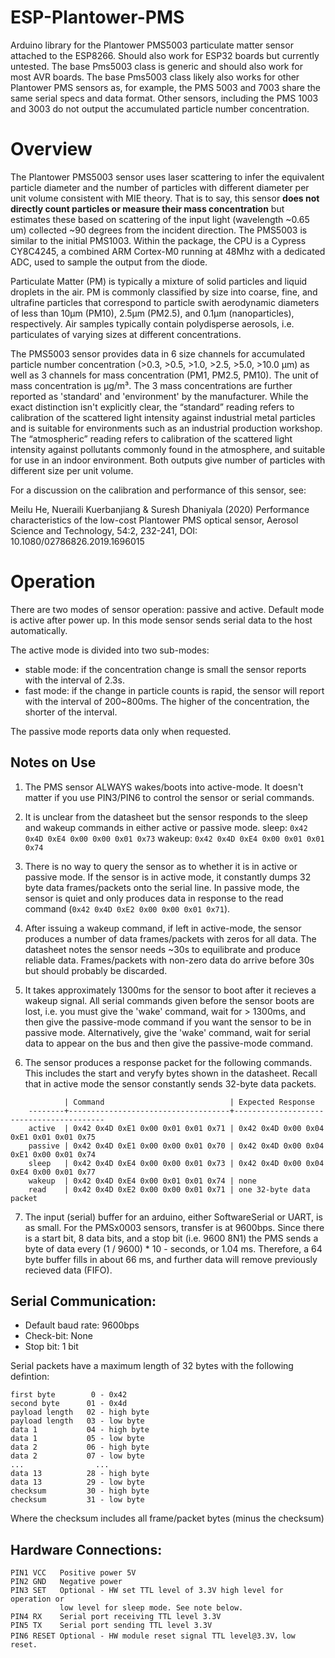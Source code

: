 # ESP-Plantower-PMS

Arduino library for the Plantower PMS5003 particulate matter sensor 
attached to the ESP8266. Should also work for ESP32 boards but currently 
untested. The base Pms5003 class is generic and should also work for most 
AVR boards. The base Pms5003 class likely also works for other Plantower
PMS sensors as, for example, the PMS 5003 and 7003 share the same serial
specs and data format. Other sensors, including the PMS 1003 and 3003 do
not output the accumulated particle number concentration.

# Overview

The Plantower PMS5003 sensor uses laser scattering to infer the equivalent
particle diameter and the number of particles with different diameter
per unit volume consistent with MIE theory. That is to say, this sensor
**does not directly count particles or measure their mass concentration**
but estimates these based on scattering of the input light 
(wavelength ~0.65 um) collected ~90 degrees from the incident direction. 
The PMS5003 is similar to the initial PMS1003. Within the package, the 
CPU is a Cypress CY8C4245, a combined ARM Cortex-M0 running at 48Mhz 
with a dedicated ADC, used to sample the output from the diode.

Particulate Matter (PM) is typically a mixture of solid particles and
liquid droplets in the air.  PM is commonly classified by size into
coarse, fine, and ultrafine particles that correspond to particle
swith aerodynamic diameters of less than 10μm (PM10), 2.5μm (PM2.5),
and 0.1μm (nanoparticles), respectively.  Air samples typically
contain polydisperse aerosols, i.e. particulates of varying sizes at
different concentrations.

The PMS5003 sensor provides data in 6 size channels for accumulated
particle number concentration (>0.3, >0.5, >1.0, >2.5, >5.0, >10.0 μm)
as well as 3 channels for mass concentration (PM1, PM2.5, PM10). 
The unit of mass concentration is μg/m³. The 3 mass concentrations
are further reported as 'standard' and 'environment' by the
manufacturer. While the exact distinction isn't explicitly clear, 
the “standard” reading refers to calibration of the scattered light intensity
against industrial metal particles and is suitable for environments 
such as an industrial production workshop. The “atmospheric” reading refers 
to calibration of the scattered light intensity against pollutants commonly found
in the atmosphere, and suitable for use in an indoor environment. Both outputs 
give number of particles with different size per unit volume.

For a discussion on the calibration and performance of this sensor, see:

 Meilu He, Nueraili Kuerbanjiang & Suresh Dhaniyala (2020) Performance characteristics 
 of the low-cost Plantower PMS optical sensor, Aerosol Science and Technology, 
 54:2, 232-241, DOI: 10.1080/02786826.2019.1696015 

# Operation

There are two modes of sensor operation: passive and active. Default
mode is active after power up. In this mode sensor sends serial data
to the host automatically.

The active mode is divided into two sub-modes:
- stable mode: if the concentration change is small the sensor 
  reports with the interval of 2.3s.
- fast mode: if the change in particle counts is rapid, the
  sensor will report with the interval of 200~800ms.
  The higher of the concentration, the shorter of the
  interval.

The passive mode reports data only when requested.

## Notes on Use

1.  The PMS sensor ALWAYS wakes/boots into active-mode. It doesn't matter if you
    use PIN3/PIN6 to control the sensor or serial commands.

2.  It is unclear from the datasheet but the sensor responds to the sleep
    and wakeup commands in either active or passive mode.
      sleep:  `0x42 0x4D 0xE4 0x00 0x00 0x01 0x73`
      wakeup: `0x42 0x4D 0xE4 0x00 0x01 0x01 0x74`

3.  There is no way to query the sensor as to whether it is in active or
    passive mode. If the sensor is in active mode, it constantly dumps
    32 byte data frames/packets onto the serial line. In passive mode, the sensor
    is quiet and only produces data in response to the read command
    (`0x42 0x4D 0xE2 0x00 0x00 0x01 0x71`).

4.  After issuing a wakeup command, if left in active-mode, the sensor
    produces a number of data frames/packets with zeros for all data. The
    datasheet notes the sensor needs ~30s to equilibrate and produce
    reliable data. Frames/packets with non-zero data do arrive before 30s but
    should probably be discarded.

5.  It takes approximately 1300ms for the sensor to boot after it recieves
    a wakeup signal. All serial commands given before the sensor boots are
    lost, i.e. you must give the 'wake' command, wait for > 1300ms, and
    then give the passive-mode command if you want the sensor to be in
    passive mode. Alternatively, give the 'wake' command, wait for serial
    data to appear on the bus and then give the passive-mode command.

6.  The sensor produces a response packet for the following commands. 
    This includes the start and veryfy bytes shown in the datasheet. Recall that in
    active mode the sensor constantly sends 32-byte data packets.

```
            | Command                            | Expected Response
    --------+------------------------------------+-----------------------------------------
    active  | 0x42 0x4D 0xE1 0x00 0x01 0x01 0x71 | 0x42 0x4D 0x00 0x04 0xE1 0x01 0x01 0x75
    passive | 0x42 0x4D 0xE1 0x00 0x00 0x01 0x70 | 0x42 0x4D 0x00 0x04 0xE1 0x00 0x01 0x74
    sleep   | 0x42 0x4D 0xE4 0x00 0x00 0x01 0x73 | 0x42 0x4D 0x00 0x04 0xE4 0x00 0x01 0x77
    wakeup  | 0x42 0x4D 0xE4 0x00 0x01 0x01 0x74 | none
    read    | 0x42 0x4D 0xE2 0x00 0x00 0x01 0x71 | one 32-byte data packet
```

7.  The input (serial) buffer for an arduino, either SoftwareSerial or UART,
    is as small. For the PMSx0003 sensors, transfer is at 9600bps.
    Since there is a start bit, 8 data bits, and a stop bit (i.e. 9600 8N1)
    the PMS sends a byte of data every (1 / 9600) * 10 - seconds, or 1.04 ms.
    Therefore, a 64 byte buffer fills in about 66 ms, and further data will
    remove previously recieved data (FIFO).

## Serial Communication:
  - Default baud rate: 9600bps
  - Check-bit: None
  - Stop bit: 1 bit

Serial packets have a maximum length of 32 bytes with the following
defintion:

```
first byte        0 - 0x42
second byte      01 - 0x4d
payload length   02 - high byte
payload length   03 - low byte
data 1           04 - high byte
data 1           05 - low byte
data 2           06 - high byte
data 2           07 - low byte
...                ...
data 13          28 - high byte
data 13          29 - low byte
checksum         30 - high byte
checksum         31 - low byte
```

Where the checksum includes all frame/packet bytes (minus the checksum)

## Hardware Connections:

```
PIN1 VCC   Positive power 5V
PIN2 GND   Negative power
PIN3 SET   Optional - HW set TTL level of 3.3V high level for operation or
           low level for sleep mode. See note below.
PIN4 RX    Serial port receiving TTL level 3.3V
PIN5 TX    Serial port sending TTL level 3.3V
PIN6 RESET Optional - HW module reset signal TTL level@3.3V，low reset.
```